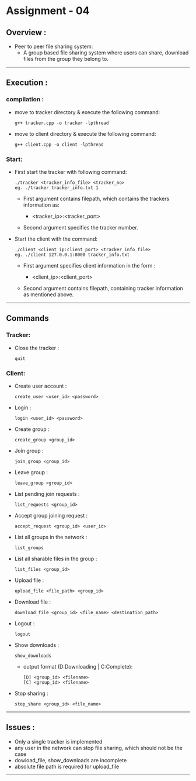 # Assignment - 04

## Overview :

* Peer to peer file sharing system:
    * A group based file sharing system where users can share, download files from the group they belong to.

***


## Execution :

### compilation :

* move to tracker directory & execute the following command:
    ```
    g++ tracker.cpp -o tracker -lpthread
    ```

* move to client directory & execute the following command:
    ```
    g++ client.cpp -o client -lpthread
    ```

### Start:
* First start the tracker with following command:
    ```
    ./tracker <tracker_info_file> <tracker_no>
    eg. ./tracker tracker_info.txt 1
    ```

    * First argument contains filepath, which contains the trackers information as: 
        * <tracker_ip>:<tracker_port>

    * Second argument specifies the tracker number.
    
* Start the client with the command:
    ```
    ./client <client_ip:client_port> <tracker_info_file>
    eg. ./client 127.0.0.1:8000 tracker_info.txt
    ```

    * First argument specifies client information in the form : 
        * <client_ip>:<client_port>

    * Second argument contains filepath, containing tracker information as mentioned above.
    
***


## Commands

### Tracker:

* Close the tracker :
    ```
    quit
    ```

### Client:

* Create user account :
    ```
    create_user <user_id> <password>
    ```

* Login :
    ```
    login <user_id> <password>
    ```

* Create group :
    ```
    create_group <group_id>
    ```

* Join group : 
    ```
    join_group <group_id>
    ```

* Leave group :
    ```
    leave_group <group_id>
    ```

* List pending join requests :
    ```
    list_requests <group_id>
    ```

* Accept group joining request :
    ```
    accept_request <group_id> <user_id>
    ```

* List all groups in the network :
    ```
    list_groups
    ```

* List all sharable files in the group :
    ```
    list_files <group_id>
    ```

* Upload file :
    ```
    upload_file <file_path> <group_id>
    ```

* Download file :
    ```
    download_file <group_id> <file_name> <destination_path>
    ```

* Logout :
    ```
    logout
    ```

* Show downloads :
    ```
    show_downloads
    ```
    * output format (D:Downloading | C:Complete):
        ```
        [D] <group_id> <filename>
        [C] <group_id> <filename>
        ```
* Stop sharing :
    ```
    stop_share <group_id> <file_name>
    ```

***

## Issues : 

* Only a single tracker is implemented
* any user in the network can stop file sharing, which should not be the case
* dowload_file, show_downloads are incomplete
* absolute file path is required for upload_file
 

***